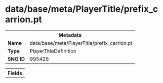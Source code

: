 <h1>data/base/meta/PlayerTitle/prefix_carrion.pt</h1><table><tr><th colspan="100%">Metadata</th></tr><tr><td><b>Name</b></td><td>data/base/meta/PlayerTitle/prefix_carrion.pt</td></tr><tr><td><b>Type</b></td><td>PlayerTitleDefinition</td></tr><tr><td><b>SNO ID</b></td><td>995426</td></tr></table>

<table><tr><th colspan="100%">Fields</th></tr></table>

